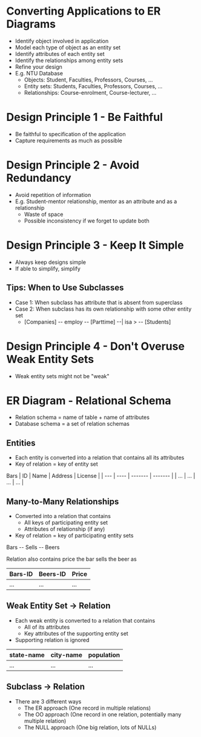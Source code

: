 # Converting Applications to ER Diagrams

- Identify object involved in application
- Model each type of object as an entity set
- Identify attributes of each entity set
- Identify the relationships among entity sets
- Refine your design
- E.g. NTU Database
    - Objects: Student, Faculties, Professors, Courses, ...
    - Entity sets: Students, Faculties, Professors, Courses, ...
    - Relationships: Course-enrolment, Course-lecturer, ...

# Design Principle 1 - Be Faithful
- Be faithful to specification of the application 
- Capture requirements as much as possible

# Design Principle 2 - Avoid Redundancy
- Avoid repetition of information
- E.g. Student-mentor relationship, mentor as an attribute and as a relationship
    - Waste of space
    - Possible inconsistency if we forget to update both

# Design Principle 3 - Keep It Simple
- Always keep designs simple
- If able to simplify, simplify

## Tips: When to Use Subclasses

- Case 1: When subclass has attribute that is absent from superclass
- Case 2: When subclass has its own relationship with some other entity set
    - [Companies] -- employ -- [Parttime] --| isa > -- [Students]

# Design Principle 4 - Don't Overuse Weak Entity Sets

- Weak entity sets might not be "weak"

# ER Diagram - Relational Schema

- Relation schema = name of table + name of attributes
- Database schema = a set of relation schemas

## Entities

- Each entity is converted into a relation that contains all its attributes
- Key of relation = key of entity set

Bars
| ID  | Name | Address | License |
| --- | ---- | ------- | ------- |
| ... | ...  | ...     | ...     |

## Many-to-Many Relationships

- Converted into a relation that contains
    - All keys of participating entity set
    - Attributes of relationship (if any)
- Key of relation = key of participating entity sets

Bars -- Sells -- Beers

Relation also contains price the bar sells the beer as

| Bars-ID | Beers-ID | Price |
| ------- | -------- | ----- |
| ...     | ...      | ...   |

## Weak Entity Set -> Relation

- Each weak entity is converted to a relation that contains
    - All of its attributes
    - Key attributes of the supporting entity set
- Supporting relation is ignored

| state-name | city-name | population |
| ---------- | --------- | ---------- |
| ...        | ...       | ...        |

## Subclass -> Relation 

- There are 3 different ways
    - The ER approach (One record in multiple relations)
    - The OO approach (One record in one relation, potentially many multiple relation)
    - The NULL approach (One big relation, lots of NULLs)